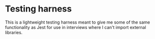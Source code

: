 # Testing harness

This is a lightweight testing harness meant to give me some of the same functionality as Jest for use
in interviews where I can't import external libraries. 